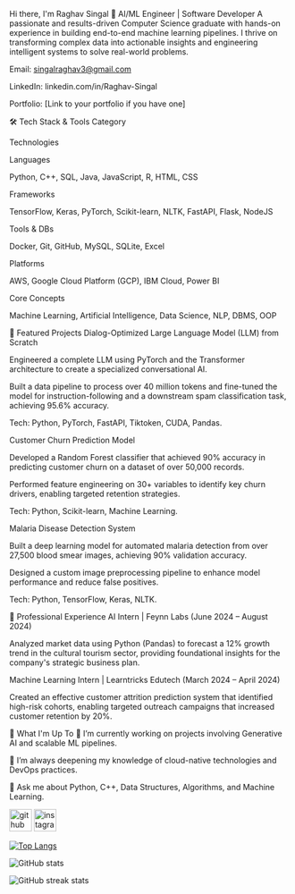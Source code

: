 Hi there, I'm Raghav Singal 👋
AI/ML Engineer | Software Developer
A passionate and results-driven Computer Science graduate with hands-on experience in building end-to-end machine learning pipelines. I thrive on transforming complex data into actionable insights and engineering intelligent systems to solve real-world problems.

Email: singalraghav3@gmail.com

LinkedIn: linkedin.com/in/Raghav-Singal

Portfolio: [Link to your portfolio if you have one]

🛠️ Tech Stack & Tools
Category

Technologies

Languages

Python, C++, SQL, Java, JavaScript, R, HTML, CSS

Frameworks

TensorFlow, Keras, PyTorch, Scikit-learn, NLTK, FastAPI, Flask, NodeJS

Tools & DBs

Docker, Git, GitHub, MySQL, SQLite, Excel

Platforms

AWS, Google Cloud Platform (GCP), IBM Cloud, Power BI

Core Concepts

Machine Learning, Artificial Intelligence, Data Science, NLP, DBMS, OOP

🚀 Featured Projects
Dialog-Optimized Large Language Model (LLM) from Scratch

Engineered a complete LLM using PyTorch and the Transformer architecture to create a specialized conversational AI.

Built a data pipeline to process over 40 million tokens and fine-tuned the model for instruction-following and a downstream spam classification task, achieving 95.6% accuracy.

Tech: Python, PyTorch, FastAPI, Tiktoken, CUDA, Pandas.

Customer Churn Prediction Model

Developed a Random Forest classifier that achieved 90% accuracy in predicting customer churn on a dataset of over 50,000 records.

Performed feature engineering on 30+ variables to identify key churn drivers, enabling targeted retention strategies.

Tech: Python, Scikit-learn, Machine Learning.

Malaria Disease Detection System

Built a deep learning model for automated malaria detection from over 27,500 blood smear images, achieving 90% validation accuracy.

Designed a custom image preprocessing pipeline to enhance model performance and reduce false positives.

Tech: Python, TensorFlow, Keras, NLTK.

💼 Professional Experience
AI Intern | Feynn Labs (June 2024 – August 2024)

Analyzed market data using Python (Pandas) to forecast a 12% growth trend in the cultural tourism sector, providing foundational insights for the company's strategic business plan.

Machine Learning Intern | Learntricks Edutech (March 2024 – April 2024)

Created an effective customer attrition prediction system that identified high-risk cohorts, enabling targeted outreach campaigns that increased customer retention by 20%.

🌱 What I'm Up To
🔭 I’m currently working on projects involving Generative AI and scalable ML pipelines.

🌱 I’m always deepening my knowledge of cloud-native technologies and DevOps practices.

💬 Ask me about Python, C++, Data Structures, Algorithms, and Machine Learning.


[<img src='https://cdn.jsdelivr.net/npm/simple-icons@3.0.1/icons/github.svg' alt='github' height='40'>](https://github.com/RaghavSingal2002)  [<img src='https://cdn.jsdelivr.net/npm/simple-icons@3.0.1/icons/instagram.svg' alt='instagram' height='40'>](https://www.instagram.com/raghavsingal3/)  

[![Top Langs](https://github-readme-stats.vercel.app/api/top-langs/?username=RaghavSingal2002)](https://github.com/anuraghazra/github-readme-stats)

![GitHub stats](https://github-readme-stats.vercel.app/api?username=RaghavSingal2002&show_icons=true)  

![GitHub streak stats](https://streak-stats.demolab.com/?user=RaghavSingal2002)  

